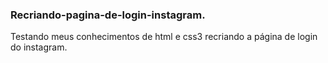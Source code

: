 ### Recriando-pagina-de-login-instagram.
Testando meus conhecimentos de html e css3 recriando a página de login do instagram.
